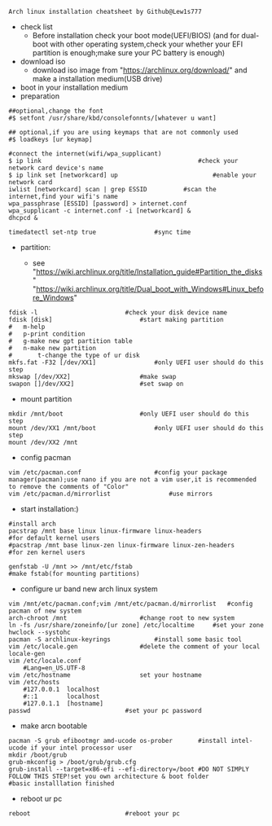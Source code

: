 ```
Arch linux installation cheatsheet by Github@Lew1s777
```
- check list
  - Before installation check your boot mode(UEFI/BIOS) (and for dual-boot with other operating system,check your whether your EFI partition is enough;make sure your PC battery is enough)
- download iso
  - download iso image from "https://archlinux.org/download/" and make a installation medium(USB drive)
- boot in your installation medium
- preparation
```
##optional,change the font
#$ setfont /usr/share/kbd/consolefonnts/[whatever u want]

## optional,if you are using keymaps that are not commonly used
#$ loadkeys [ur keymap]

#connect the internet(wifi/wpa_supplicant)
$ ip link	                                        #check your network card device's name
$ ip link set [networkcard] up	                        #enable your network card
iwlist [networkcard] scan | grep ESSID			#scan the internet,find your wifi's name
wpa_passphrase [ESSID] [password] > internet.conf
wpa_supplicant -c internet.conf -i [networkcard] &
dhcpcd &

timedatectl set-ntp true				#sync time
```

- partition:

  - see "https://wiki.archlinux.org/title/Installation_guide#Partition_the_disks" "https://wiki.archlinux.org/title/Dual_boot_with_Windows#Linux_before_Windows"
```
fdisk -l						#check your disk device name
fdisk [disk]						#start making partition
#	m-help
#	p-print condition
#	g-make new gpt partition table
#	n-make new partition
#       t-change the type of ur disk
mkfs.fat -F32 [/dev/XX1]				#only UEFI user should do this step
mkswap [/dev/XX2]					#make swap
swapon []/dev/XX2]					#set swap on
```

- mount partition
```
mkdir /mnt/boot						#only UEFI user should do this step
mount /dev/XX1 /mnt/boot				#only UEFI user should do this step
mount /dev/XX2 /mnt
```

- config pacman
```
vim /etc/pacman.conf					#config your package manager(pacman);use nano if you are not a vim user,it is recommended to remove the comments of "Color"
vim /etc/pacman.d/mirrorlist				#use mirrors
```

- start installation:)
```
#install arch
pacstrap /mnt base linux linux-firmware linux-headers                                           #for default kernel users
#pacstrap /mnt base linux-zen linux-firmware linux-zen-headers                                  #for zen kernel users

genfstab -U /mnt >> /mnt/etc/fstab                                                              #make fstab(for mounting partitions)
```

- configure ur band new arch linux system
```
vim /mnt/etc/pacman.conf;vim /mnt/etc/pacman.d/mirrorlist	#config pacman of new system
arch-chroot /mnt					#change root to new system
ln -fs /usr/share/zoneinfo/[ur zone] /etc/localtime		#set your zone
hwclock --systohc
pacman -S archlinux-keyrings			#install some basic tool
vim /etc/locale.gen					#delete the comment of your local
locale-gen
vim /etc/locale.conf
	#Lang=en_US.UTF-8
vim /etc/hostname					set your hostname
vim /etc/hosts
	#127.0.0.1	localhost
	#::1		localhost
	#127.0.1.1	[hostname]
passwd							#set your pc password
```

- make arcn bootable
```
pacman -S grub efibootmgr amd-ucode os-prober		#install intel-ucode if your intel processor user
mkdir /boot/grub
grub-mkconfig > /boot/grub/grub.cfg
grub-install --target=x86-efi --efi-directory=/boot	#DO NOT SIMPLY FOLLOW THIS STEP!set you own architecture & boot folder
#basic installlation finished
```
- reboot ur pc
```
reboot							#reboot your pc
```
